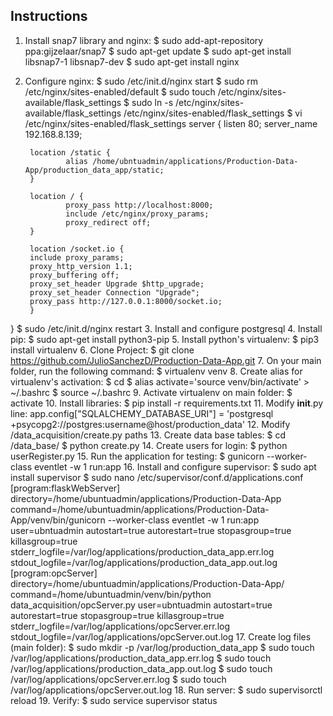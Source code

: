 ## Instructions

1. Install snap7 library and nginx:
    $ sudo add-apt-repository ppa:gijzelaar/snap7
    $ sudo apt-get update
    $ sudo apt-get install libsnap7-1 libsnap7-dev
    $ sudo apt-get install nginx
2. Configure nginx:
    $ sudo /etc/init.d/nginx start
    $ sudo rm /etc/nginx/sites-enabled/default
    $ sudo touch /etc/nginx/sites-available/flask_settings
    $ sudo ln -s /etc/nginx/sites-available/flask_settings /etc/nginx/sites-enabled/flask_settings
    $ vi /etc/nginx/sites-enabled/flask_settings
        server {
        listen 80;
        server_name 192.168.8.139;

        location /static {
                alias /home/ubntuadmin/applications/Production-Data-App/production_data_app/static;
        }

        location / {
                proxy_pass http://localhost:8000;
                include /etc/nginx/proxy_params;
                proxy_redirect off;
        }

        location /socket.io {
        include proxy_params;
        proxy_http_version 1.1;
        proxy_buffering off;
        proxy_set_header Upgrade $http_upgrade;
        proxy_set_header Connection "Upgrade";
        proxy_pass http://127.0.0.1:8000/socket.io;
        }
}
    $ sudo /etc/init.d/nginx restart
3. Install and configure postgresql
4. Install pip:
    $ sudo apt-get install python3-pip
5. Install python's virtualenv:
    $ pip3 install virtualenv
6. Clone Project:
    $ git clone https://github.com/JulioSanchezD/Production-Data-App.git
7. On your main folder, run the following command:
    $ virtualenv venv
8. Create alias for virtualenv's activation:
    $ cd
    $ alias activate='source venv/bin/activate' > ~/.bashrc
    $ source ~/.bashrc
9. Activate virtualenv on main folder:
    $ activate
10. Install libraries:
    $ pip install -r requirements.txt
11. Modify __init__.py line: app.config["SQLALCHEMY_DATABASE_URI"] = 'postgresql                  +psycopg2://postgres:username@host/production_data'
12. Modify /data_acquisition/create.py paths
13. Create data base tables:
    $ cd /data_base/
    $ python create.py
14. Create users for login:
    $ python userRegister.py
15. Run the application for testing:
    $ gunicorn --worker-class eventlet -w 1 run:app
16. Install and configure supervisor:
    $ sudo apt install supervisor
    $ sudo nano /etc/supervisor/conf.d/applications.conf
        [program:flaskWebServer]
        directory=/home/ubuntuadmin/applications/Production-Data-App
        command=/home/ubuntuadmin/applications/Production-Data-App/venv/bin/gunicorn --worker-class eventlet -w 1 run:app
        user=ubntuadmin
        autostart=true
        autorestart=true
        stopasgroup=true
        killasgroup=true
        stderr_logfile=/var/log/applications/production_data_app.err.log
        stdout_logfile=/var/log/applications/production_data_app.out.log
        [program:opcServer]
        directory=/home/ubuntuadmin/applications/Production-Data-App/
        command=/home/ubuntuadmin/venv/bin/python data_acquisition/opcServer.py
        user=ubntuadmin
        autostart=true
        autorestart=true
        stopasgroup=true
        killasgroup=true
        stderr_logfile=/var/log/applications/opcServer.err.log
        stdout_logfile=/var/log/applications/opcServer.out.log
17. Create log files (main folder):
    $ sudo mkdir -p /var/log/production_data_app
    $ sudo touch /var/log/applications/production_data_app.err.log
    $ sudo touch /var/log/applications/production_data_app.out.log
    $ sudo touch /var/log/applications/opcServer.err.log
    $ sudo touch /var/log/applications/opcServer.out.log
18. Run server:
    $ sudo supervisorctl reload
19. Verify:
    $ sudo service supervisor status